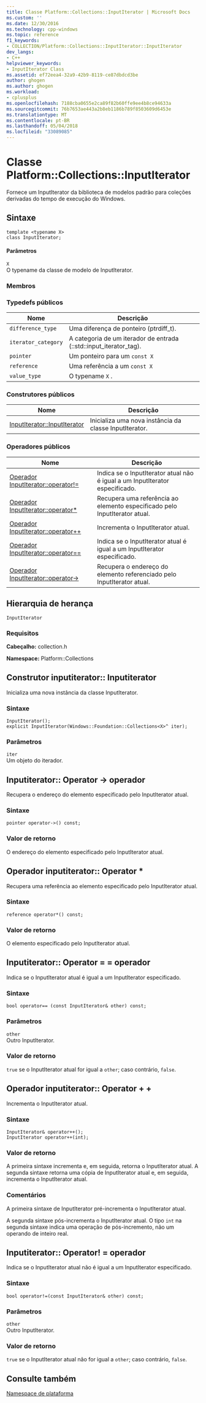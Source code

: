 ```yaml
---
title: Classe Platform::Collections::InputIterator | Microsoft Docs
ms.custom: ''
ms.date: 12/30/2016
ms.technology: cpp-windows
ms.topic: reference
f1_keywords:
- COLLECTION/Platform::Collections::InputIterator::InputIterator
dev_langs:
- C++
helpviewer_keywords:
- InputIterator Class
ms.assetid: ef72eea4-32a9-42b9-8119-ce87dbdcd3be
author: ghogen
ms.author: ghogen
ms.workload:
- cplusplus
ms.openlocfilehash: 7188cba0655e2ca89f82b60ffe9ee4b8ce94633a
ms.sourcegitcommit: 76b7653ae443a2b8eb1186b789f8503609d6453e
ms.translationtype: MT
ms.contentlocale: pt-BR
ms.lasthandoff: 05/04/2018
ms.locfileid: "33089085"
---
```

# <a name="platformcollectionsinputiterator-class"></a>Classe Platform::Collections::InputIterator
Fornece um InputIterator da biblioteca de modelos padrão para coleções derivadas do tempo de execução do Windows.  
  
## <a name="syntax"></a>Sintaxe  
  
```  
template <typename X>  
class InputIterator;  
```  
  
#### <a name="parameters"></a>Parâmetros  
 `X`  
 O typename da classe de modelo de InputIterator.  
  
### <a name="members"></a>Membros  
  
### <a name="public-typedefs"></a>Typedefs públicos  
  
|Nome|Descrição|  
|----------|-----------------|  
|`difference_type`|Uma diferença de ponteiro (ptrdiff_t).|  
|`iterator_category`|A categoria de um iterador de entrada (::std::input_iterator_tag).|  
|`pointer`|Um ponteiro para um `const X`|  
|`reference`|Uma referência a um `const X`|  
|`value_type`|O typename `X` .|  
  
### <a name="public-constructors"></a>Construtores públicos  
  
|Nome|Descrição|  
|----------|-----------------|  
|[InputIterator::InputIterator](#ctor)|Inicializa uma nova instância da classe InputIterator.|  
  
### <a name="public-operators"></a>Operadores públicos  
  
|Nome|Descrição|  
|----------|-----------------|  
|[Operador InputIterator::operator!=](#operator-inequality)|Indica se o InputIterator atual não é igual a um InputIterator especificado.|  
|[Operador InputIterator::operator*](#operator-decrement)|Recupera uma referência ao elemento especificado pelo InputIterator atual.|  
|[Operador InputIterator::operator++](#operator-increment)|Incrementa o InputIterator atual.|  
|[Operador InputIterator::operator==](#operator-equality)|Indica se o InputIterator atual é igual a um InputIterator especificado.|  
|[Operador InputIterator::operator->](#operator-arrow)|Recupera o endereço do elemento referenciado pelo InputIterator atual.|  
  
## <a name="inheritance-hierarchy"></a>Hierarquia de herança  
 `InputIterator`  
  
### <a name="requirements"></a>Requisitos  
 **Cabeçalho:** collection.h  
  
 **Namespace:** Platform::Collections  

## <a name="ctor"></a>  Construtor inputiterator:: Inputiterator
Inicializa uma nova instância da classe InputIterator.  
  
### <a name="syntax"></a>Sintaxe  
  
```  
InputIterator();  
explicit InputIterator(Windows::Foundation::Collections<X>^ iter);  
```  
  
### <a name="parameters"></a>Parâmetros  
 `iter`  
 Um objeto do iterador.  
  


## <a name="operator-arrow"></a>  Inputiterator:: Operator -&gt; operador
Recupera o endereço do elemento especificado pelo InputIterator atual.  
  
### <a name="syntax"></a>Sintaxe  
  
```  
pointer operator->() const;  
```  
  
### <a name="return-value"></a>Valor de retorno  
 O endereço do elemento especificado pelo InputIterator atual.  
  


## <a name="operator-dereference"></a>  Operador inputiterator:: Operator *
Recupera uma referência ao elemento especificado pelo InputIterator atual.  
  
### <a name="syntax"></a>Sintaxe  
  
```  
reference operator*() const;  
```  
  
### <a name="return-value"></a>Valor de retorno  
 O elemento especificado pelo InputIterator atual.  
  


## <a name="operator-equality"></a>  Inputiterator:: Operator = = operador
Indica se o InputIterator atual é igual a um InputIterator especificado.  
  
### <a name="syntax"></a>Sintaxe  
  
```  
bool operator== (const InputIterator& other) const;  
```  
  
### <a name="parameters"></a>Parâmetros  
 `other`  
 Outro InputIterator.  
  
### <a name="return-value"></a>Valor de retorno  
 `true` se o InputIterator atual for igual a `other`; caso contrário, `false`.  
  


## <a name="operator-increment"></a>  Operador inputiterator:: Operator + +
Incrementa o InputIterator atual.  
  
### <a name="syntax"></a>Sintaxe  
  
```    
InputIterator& operator++();   
InputIterator operator++(int);  
```  
  
### <a name="return-value"></a>Valor de retorno  
 A primeira sintaxe incrementa e, em seguida, retorna o InputIterator atual. A segunda sintaxe retorna uma cópia de InputIterator atual e, em seguida, incrementa o InputIterator atual.  
  
### <a name="remarks"></a>Comentários  
 A primeira sintaxe de InputIterator pré-incrementa o InputIterator atual.  
  
 A segunda sintaxe pós-incrementa o InputIterator atual. O tipo `int` na segunda sintaxe indica uma operação de pós-incremento, não um operando de inteiro real.  
  


## <a name="operator-inequality"></a>  Inputiterator:: Operator! = operador
Indica se o InputIterator atual não é igual a um InputIterator especificado.  
  
### <a name="syntax"></a>Sintaxe  
  
```  
bool operator!=(const InputIterator& other) const;  
```  
  
### <a name="parameters"></a>Parâmetros  
 `other`  
 Outro InputIterator.  
  
### <a name="return-value"></a>Valor de retorno  
 `true` se o InputIterator atual não for igual a `other`; caso contrário, `false`.   

  
## <a name="see-also"></a>Consulte também  
 [Namespace de plataforma](platform-namespace-c-cx.md)